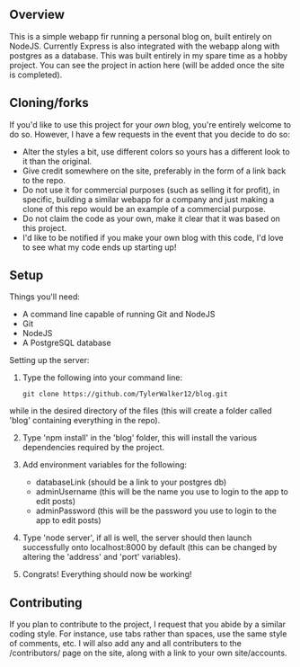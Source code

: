 ## Overview
This is a simple webapp fir running a personal blog on, built entirely on NodeJS. Currently Express is also integrated with the webapp along with postgres as a database. This was built entirely in my spare time as a hobby project. You can see the project in action here (will be added once the site is completed).

## Cloning/forks
If you'd like to use this project for your _own_ blog, you're entirely welcome to do so. However, I have a few requests in the event that you decide to do so:
- Alter the styles a bit, use different colors so yours has a different look to it than the original.
- Give credit somewhere on the site, preferably in the form of a link back to the repo.
- Do not use it for commercial purposes (such as selling it for profit), in specific, building a similar webapp for a company and just making a clone of this repo would be an example of a commercial purpose.
- Do not claim the code as your own, make it clear that it was based on this project.
- I'd like to be notified if you make your own blog with this code, I'd love to see what my code ends up starting up!

## Setup
Things you'll need:
- A command line capable of running Git and NodeJS
- Git
- NodeJS
- A PostgreSQL database

Setting up the server:

1. Type the following into your command line:
	```
	git clone https://github.com/TylerWalker12/blog.git
	```
while in the desired directory of the files (this will create a folder called 'blog' containing everything in the repo).

2. Type 'npm install' in the 'blog' folder, this will install the various dependencies required by the project.

3. Add environment variables for the following:
	- databaseLink (should be a link to your postgres db)
	- adminUsername (this will be the name you use to login to the app to edit posts)
	- adminPassword (this will be the password you use to login to the app to edit posts)

4. Type 'node server', if all is well, the server should then launch successfully onto localhost:8000 by default (this can be changed by altering the 'address' and 'port' variables).

5. Congrats! Everything should now be working!

## Contributing
If you plan to contribute to the project, I request that you abide by a similar coding style. For instance, use tabs rather than spaces, use the same style of comments, etc. I will also add any and all contributers to the /contributors/ page on the site, along with a link to your own site/accounts.
